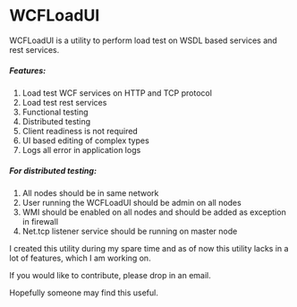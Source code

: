 # WCFLoadUI

WCFLoadUI is a utility to perform load test on WSDL based services and rest services.

##### Features:
1.	Load test WCF services on HTTP and TCP protocol
2.	Load test rest services
3.	Functional testing
4.	Distributed testing
5.	Client readiness is not required
6.	UI based editing of complex types
7.	Logs all error in application logs

##### For distributed testing:
1.	All nodes should be in same network
2.	User running the WCFLoadUI should be admin on all nodes
3.	WMI should be enabled on all nodes and should be added as exception in firewall
4.	Net.tcp listener service should be running on master node

I  created this utility during my spare time and as of now this utility lacks in a lot of features, which I am working on.

If you would like to contribute, please drop in an email.

Hopefully someone may find this useful.
